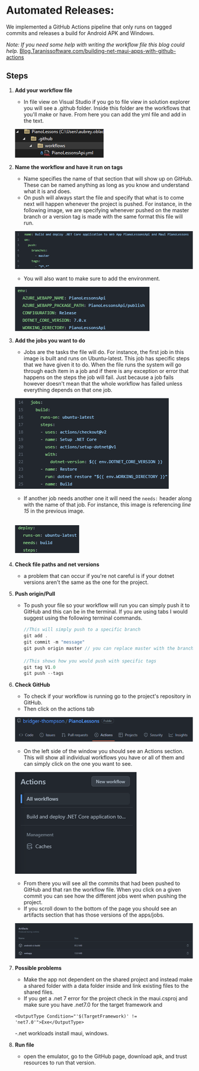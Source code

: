 # Automated Releases:
We implemented a GitHub Actions pipeline that only runs on tagged commits and releases a build for Android APK and Windows.

*Note: If you need some help with writing the workflow file this blog could help.*
[Blog.Taranissoftware.com/building-net-maui-apps-with-github-actions](https://blog.taranissoftware.com/building-net-maui-apps-with-github-actions)

## __Steps__
1. __Add your workflow file__
     - In file view on Visual Studio if you go to file view in solution explorer you will see a .github folder. Inside this folder are the workflows that you'll make or have. From here you can add the yml file and add in the text.
     
     ![catch and handle request](images/Automated_1.png)

2. __Name the workflow and have it run on tags__
     - Name specifies the name of that section that will show up on GitHub. These can be named anything as long as you know and understand what it is and does.
     - On push will always start the file and specify that what is to come next will happen whenever the project is pushed. For instance, in the following image, we are specifying whenever pushed on the master branch or a version tag is made with the same format this file will run.

     ![catch and handle request](images/Automated_2.png)
     - You will also want to make sure to add the environment.

     ![catch and handle request](images/Automated_3.png)
3. __Add the jobs you want to do__
     - Jobs are the tasks the file will do. For instance, the first job in this image is built and runs on Ubuntu-latest. This job has specific steps that we have given it to do. When the file runs the system will go through each item in a job and if there is any exception or error that happens on the steps the job will fail. Just because a job fails however doesn't mean that the whole workflow has failed unless everything depends on that one job.

     ![catch and handle request](images/Automated_4.png)
     - If another job needs another one it will need the `needs:` header along with the name of that job. For instance, this image is referencing *line 15* in the previous image.

     ![catch and handle request](images/Automated_5.png)
     - 

4. __Check file paths and net versions__
     - a problem that can occur if you're not careful is if your dotnet versions aren't the same as the one for the project.

5. __Push origin/Pull__
     - To push your file so your workflow will run you can simply push it to GitHub and this can be in the terminal. If you are using tabs I would suggest using the following terminal commands.
          ```c#
          //This will simply push to a specific branch
          git add .
          git commit -m "message"
          git push origin master // you can replace master with the branch you want to push to.

          //This shows how you would push with specific tags
          git tag V1.0
          git push --tags
          ```

6. __Check GitHub__
     - To check if your workflow is running go to the project's repository in GitHub.
     - Then click on the actions tab

     ![catch and handle request](images/Automated_6.png)
     - On the left side of the window you should see an Actions section. This will show all individual workflows you have or all of them and can simply click on the one you want to see.
     
     ![catch and handle request](images/Automated_7.png)
     - From there you will see all the commits that had been pushed to GitHub and that ran the workflow file. When you click on a given commit you can see how the different jobs went when pushing the project.
     - If you scroll down to the bottom of the page you should see an artifacts section that has those versions of the apps/jobs.
     
     ![catch and handle request](images/Automated_8.png)
     
7. __Possible problems__
     - Make the app not dependent on the shared project and instead make a shared folder with a data folder inside and link existing files to the shared files.
     - If you get a .net 7 error for the project check in the maui.csproj and make sure you have .net7.0 for the target framework and 
     ```
     <OutputType Condition="'$(TargetFramework)' != 'net7.0'">Exe</OutputType>
     ```
     -.net workloads install maui, windows.

8. __Run file__
     - open the emulator, go to the GitHub page, download apk, and trust resources to run that version.

